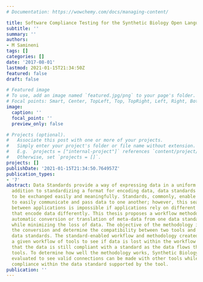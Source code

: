 ```yaml
---
# Documentation: https://wowchemy.com/docs/managing-content/

title: Software Compliance Testing for the Synthetic Biology Open Language
subtitle: ''
summary: ''
authors:
- M Samineni
tags: []
categories: []
date: '2017-08-01'
lastmod: 2021-01-15T21:34:50Z
featured: false
draft: false

# Featured image
# To use, add an image named `featured.jpg/png` to your page's folder.
# Focal points: Smart, Center, TopLeft, Top, TopRight, Left, Right, BottomLeft, Bottom, BottomRight.
image:
  caption: ''
  focal_point: ''
  preview_only: false

# Projects (optional).
#   Associate this post with one or more of your projects.
#   Simply enter your project's folder or file name without extension.
#   E.g. `projects = ["internal-project"]` references `content/project/deep-learning/index.md`.
#   Otherwise, set `projects = []`.
projects: []
publishDate: '2021-01-15T21:34:50.764957Z'
publication_types:
- '7'
abstract: Data Standards provide a way of expressing data in a uniform manner. In
  addition to standardizing a format for encoding data, data standards allow for data
  to be exchanged easily and meaningfully. Standards, commonly, enable applications
  to easily communicate and pass data to one another; however, this seamless communication
  between applications is impossible if applications rely on different data standards
  that encode data differently. This thesis proposes a workflow methodology for best-effort
  automatic conversion or translation of meta-data from one data standard to another
  while minimizing the loss of data. The objective of the methodology is to validate
  the conversion and determine the compatibility between two tools and their underlying
  data standards. The standard-enabled workflow and methodology created should analyze
  a given workflow of tools to see if data is lost within the workflow and ensure
  that the data is still compliant with a standard as the data flows through various
  tools. To determine how well the methodology works, Synthetic Biology tools are
  evaluated to see valid connections can be made with other tools while maintaining
  compliance within the data standard supported by the tool.
publication: ''
---
```

